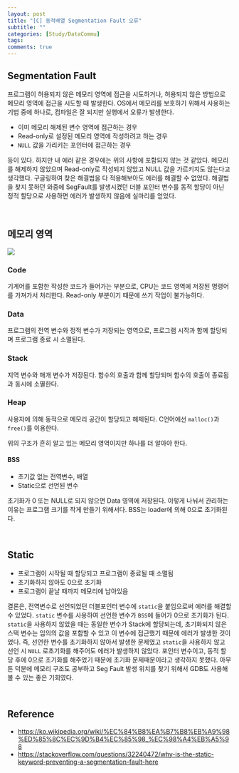 ```yaml
---
layout: post
title: "[C] 동적배열 Segmentation Fault 오류"
subtitle: ""
categories: [Study/DataCommu]
tags:
comments: true
---
```


## Segmentation Fault
프로그램이 허용되지 않은 메모리 영역에 접근을 시도하거나, 허용되지 않은 방법으로 메모리 영역에 접근을 시도할 때 발생한다. OS에서 메모리를 보호하기 위해서 사용하는 기법 중에 하나로, 컴파일은 잘 되지만 실행에서 오류가 발생한다.
* 이미 메모리 해제된 변수 영역에 접근하는 경우
* Read-only로 설정된 메모리 영역에 작성하려고 하는 경우
* `NULL` 값을 가리키는 포인터에 접근하는 경우

등이 있다. 하지만 내 에러 같은 경우에는 위의 사항에 포함되지 않는 것 같았다. 메모리를 해제하지 않았으며 Read-only로 작성되지 않았고 NULL 값을 가르키지도 않는다고 생각했다. 구글링하여 찾은 해결법을 다 적용해보아도 에러를 해결할 수 없었다.
해결법을 찾지 못하던 와중에 SegFault를 발생시켰던 더블 포인터 변수를 동적 할당이 아닌 정적 할당으로 사용하면 에러가 발생하지 않음에 실마리를 얻었다.

<br>

## 메모리 영역
![](https://img1.daumcdn.net/thumb/R1280x0/?scode=mtistory2&fname=http%3A%2F%2Fcfile4.uf.tistory.com%2Fimage%2F9926A8335A17BAB30ECD61)
### Code
기계어를 포함한 작성한 코드가 들어가는 부분으로, CPU는 코드 영역에 저장된 명령어를 가져가서 처리한다. Read-only 부분이기 때문에 쓰기 작업이 불가능하다.
### Data
프로그램의 전역 변수와 정적 변수가 저장되는 영역으로, 프로그램 시작과 함께 할당되며 프로그램 종료 시 소멸된다.
### Stack 
지역 변수와 매개 변수가 저장된다. 함수의 호출과 함께 할당되며 함수의 호출이 종료됨과 동시에 소멸한다. 
### Heap
사용자에 의해 동적으로 메모리 공간이 할당되고 해제된다. C언어에선 `malloc()`과 `free()`를 이용한다. 

위의 구조가 흔히 알고 있는 메모리 영역이지만 하나를 더 알아야 한다.
#### BSS
* 초기값 없는 전역변수, 배열
* Static으로 선언된 변수 

초기화가 0 또는 NULL로 되지 않으면 Data 영역에 저장된다. 이렇게 나눠서 관리하는 이유는 프로그램 크기를 작게 만들기 위해서다. BSS는 loader에 의해 0으로 초기화된다. 

<br>

## Static 
* 프로그램이 시작될 때 할당되고 프로그램이 종료될 때 소멸됨
* 초기화하지 않아도 0으로 초기화
* 프로그램이 끝날 때까지 메모리에 남아있음 

결론은, 전역변수로 선언되었던 더블포인터 변수에 `static`을 붙임으로써 에러를 해결할 수 있었다. `static` 변수를 사용하여 선언한 변수가 `BSS`에 들어가 0으로 초기화가 된다.
`static`을 사용하지 않았을 때는 동일한 변수가 Stack에 할당되는데, 초기화되지 않은 스택 변수는 임의의 값을 포함할 수 있고 이 변수에 접근했기 때문에 에러가 발생한 것이었다.
즉, 선언한 변수를 초기화하지 않아서 발생한 문제였고 `static`을 사용하지 않고 선언 시 `NULL` 로초기화를 해주어도 에러가 발생하지 않았다. 포인터 변수이고, 동적 할당 후에 0으로 초기화를 해주었기 때문에 초기화 문제때문이라고 생각하지 못했다. 
아무튼 덕분에 메모리 구조도 공부하고 Seg Fault 발생 위치를 찾기 위해서 GDB도 사용해볼 수 있는 좋은 기회였다. 

<br>

## Reference
- <https://ko.wikipedia.org/wiki/%EC%84%B8%EA%B7%B8%EB%A9%98%ED%85%8C%EC%9D%B4%EC%85%98_%EC%98%A4%EB%A5%98>
- <https://stackoverflow.com/questions/32240472/why-is-the-static-keyword-preventing-a-segmentation-fault-here>
